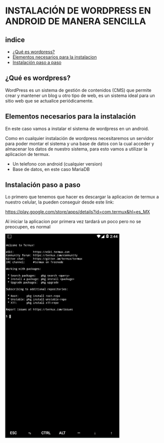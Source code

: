# INSTALACIÓN DE WORDPRESS EN ANDROID DE MANERA SENCILLA 

## indice 

* [¿Qué es wordpress?](#¿Qué-es-wordpress?)
* [Elementos necesarios para la instalacion](#Elementos-necesarios-para-la-instalacion)
* [Instalación paso a paso](#Instalación-paso-a-paso)

## ¿Qué es wordpress? 

WordPress es un sistema de gestión de contenidos (CMS) que permite crear y mantener un blog u otro tipo de web, es un sistema ideal para un sitio web que se actualice periódicamente. 

## Elementos necesarios para la instalación

En este caso vamos a instalar el sistema de wordpress en un android.

Como en cualquier instalación de wordpress necesitaremos un servidor para poder montar el sistema y una base de datos con la cual acceder y almacenar los datos de nuestro sistema, para esto vamos a utilizar la aplicacion de termux.

* Un telefono con android (cualquier version)
* Base de datos, en este caso MariaDB


## Instalación paso a paso

Lo primero que tenemos que hacer es descargar la aplicacion de termux a nuestro celular, la pueden conseguir desde este link:

https://play.google.com/store/apps/details?id=com.termux&hl=es_MX

Al iniciar la aplicacion por primera vez tardará un poco pero no se preocupen, es normal 

![](1.png)
